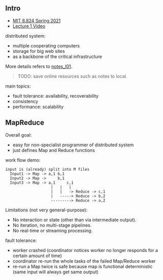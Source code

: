 ## Intro

* [MIT 6.824 Spring 2021](https://pdos.csail.mit.edu/6.824/schedule.html)
* [Lecture 1 Video](https://www.youtube.com/watch?v=WtZ7pcRSkOA)

distributed system:

* multiple cooperating computers
* storage for big web sites
* as a backbone of the critical infrastructure

More details refers to [notes\_l01](https://pdos.csail.mit.edu/6.824/notes/l01.txt).

> TODO: save online resources such as notes to local.

main topics:

* fault tolerance: availability, recoverability
* consistency
* performance: scalability

## MapReduce

Overall goal:

* easy for non-specialist programmer of distributed system
* just defines Map and Reduce functions

work flow demo:

```
input is (already) split into M files
  Input1 -> Map -> a,1 b,1
  Input2 -> Map ->     b,1
  Input3 -> Map -> a,1     c,1
                    |   |   |
                    |   |   -> Reduce -> c,1
                    |   -----> Reduce -> b,2
                    ---------> Reduce -> a,2
```

Limitations (not very general-purpose):

* No interaction or state (other than via intermediate output).
* No iteration, no multi-stage pipelines.
* No real-time or streaming processing.

fault tolerance:

* worker crashed (coordinator notices worker no longer responds for a certain amount of time)
* coordinator re-run the whole tasks of the failed Map/Reduce worker
* re-run a Map twice is safe because map is functional deterministic (same input will always get same output)
